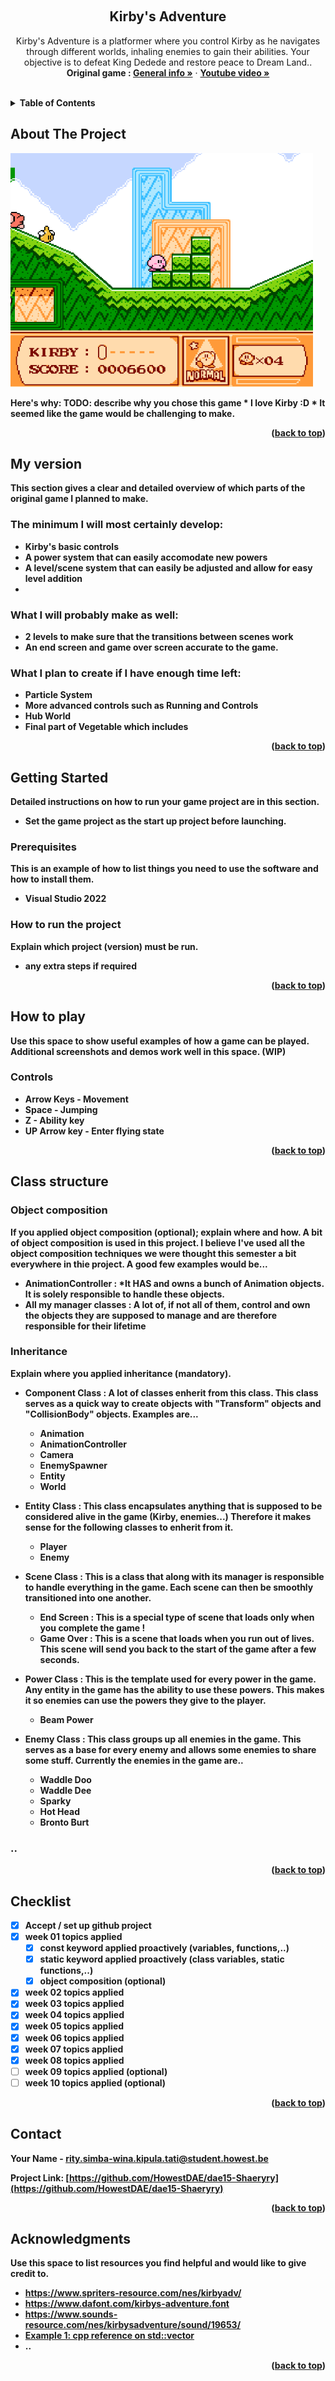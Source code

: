 <a name="readme-top"></a>

<!-- GENERAL GAME INFO -->
<br />
<div align="center">

  <h2 align="center">Kirby's Adventure</h2>

  <p align="center">
    Kirby's Adventure is a platformer where you control Kirby as he navigates through different worlds, inhaling enemies to gain their abilities. Your objective is to defeat King Dedede and restore peace to Dream Land..
    <br />
    <strong>Original game : </strong>
    <a href="https://en.wikipedia.org/wiki/Kirby%27s_Adventure"><strong>General info »</strong></a>
    ·
    <a href="https://www.youtube.com/watch?v=3jt__MP4IzE"><strong>Youtube video »<strong></a>
    <br />
    <br />
  </p>
</div>



<!-- TABLE OF CONTENTS -->
<details>
  <summary>Table of Contents</summary>
  <ol>
    <li>
      <a href="#about-the-project">About The Project</a>
    </li>
    <li>
      <a href="#my-version">My version</a>
    </li>
    <li>
      <a href="#getting-started">Getting Started</a>
    </li>
    <li><a href="#how-to-play">How To Play</a></li>
    <li><a href="#class-structure">Class structure</a></li>
    <li><a href="#checklist">Checklist</a></li>
    <li><a href="#contact">Contact</a></li>
    <li><a href="#acknowledgments">Acknowledgments</a></li>
  </ol>
</details>



<!-- ABOUT THE PROJECT -->
## About The Project

<img src="Screenshot.png" alt="Kirby's Adventure Screenshot">

Here's why:
TODO: describe why you chose this game 
    * I love Kirby :D
    * It seemed like the game would be challenging to make.

<p align="right">(<a href="#readme-top">back to top</a>)</p>


## My version

This section gives a clear and detailed overview of which parts of the original game I planned to make.

### The minimum I will most certainly develop:
* Kirby's basic controls
* A power system that can easily accomodate new powers
* A level/scene system that can easily be adjusted and allow for easy level addition
* 

### What I will probably make as well:
* 2 levels to make sure that the transitions between scenes work
* An end screen and game over screen accurate to the game.

### What I plan to create if I have enough time left:
* Particle System
* More advanced controls such as Running and Controls
* Hub World
* Final part of Vegetable which includes

<p align="right">(<a href="#readme-top">back to top</a>)</p>


<!-- GETTING STARTED -->
## Getting Started
Detailed instructions on how to run your game project are in this section.
- Set the game project as the start up project before launching.
  
### Prerequisites

This is an example of how to list things you need to use the software and how to install them.
* Visual Studio 2022

### How to run the project

Explain which project (version) must be run.
* any extra steps if required 

<p align="right">(<a href="#readme-top">back to top</a>)</p>

<!-- HOW TO PLAY -->
## How to play

Use this space to show useful examples of how a game can be played. 
Additional screenshots and demos work well in this space. 
(WIP)

### Controls
* Arrow Keys - Movement
* Space - Jumping
* Z - Ability key
* UP Arrow key - Enter flying state

<p align="right">(<a href="#readme-top">back to top</a>)</p>


<!-- CLASS STRUCTURE -->
## Class structure 

### Object composition 
If you applied object composition (optional); explain where and how.
A bit of object composition is used in this project. I believe I've used all the object composition techniques we were thought this semester a bit everywhere in thie project. A good few examples would be...

- AnimationController : *It <b>HAS</b> and owns a bunch of Animation objects. It is solely responsible to handle these objects.
- All my manager classes : A lot of, if not all of them, control and own the objects they are supposed to manage and are therefore responsible for their lifetime

### Inheritance 
Explain where you applied inheritance (mandatory).

- Component Class : A lot of classes enherit from this class. This class serves as a quick way to create objects with "Transform" objects and "CollisionBody" objects. Examples are...
    * Animation
    * AnimationController
    * Camera
    * EnemySpawner
    * Entity
    * World

- Entity Class : This class encapsulates anything that is supposed to be considered alive in the game (Kirby, enemies...) Therefore it makes sense for the following classes to enherit from it.
    * Player
    * Enemy
- Scene Class : This is a class that along with its manager is responsible to handle everything in the game. Each scene can then be smoothly transitioned into one another.
    * End Screen : This is a special type of scene that loads only when you complete the game !
    * Game Over : This is a scene that loads when you run out of lives. This scene will send you back to the start of the game after a few seconds.
- Power Class : This is the template used for every power in the game. Any entity in the game has the ability to use these powers. This makes it so enemies can use the powers they give to the player.
    * Beam Power
- Enemy Class : This class groups up all enemies in the game. This serves as a base for every enemy and allows some enemies to share some stuff. Currently the enemies in the game are..
    * Waddle Doo
    * Waddle Dee
    * Sparky
    * Hot Head
    * Bronto Burt


### ..

<p align="right">(<a href="#readme-top">back to top</a>)</p>


<!-- CHECKLIST -->
## Checklist

- [x] Accept / set up github project
- [x] week 01 topics applied
    - [x] const keyword applied proactively (variables, functions,..)
    - [x] static keyword applied proactively (class variables, static functions,..)
    - [x] object composition (optional)
- [x] week 02 topics applied
- [x] week 03 topics applied
- [x] week 04 topics applied
- [x] week 05 topics applied
- [x] week 06 topics applied
- [x] week 07 topics applied
- [x] week 08 topics applied
- [ ] week 09 topics applied (optional)
- [ ] week 10 topics applied (optional)

<p align="right">(<a href="#readme-top">back to top</a>)</p>

<!-- CONTACT -->
## Contact

Your Name - rity.simba-wina.kipula.tati@student.howest.be

Project Link: [https://github.com/HowestDAE/dae15-Shaeryry](https://github.com/HowestDAE/dae15-Shaeryry)

<p align="right">(<a href="#readme-top">back to top</a>)</p>


<!-- ACKNOWLEDGMENTS -->
## Acknowledgments

Use this space to list resources you find helpful and would like to give credit to. 
* https://www.spriters-resource.com/nes/kirbyadv/
* https://www.dafont.com/kirbys-adventure.font
* https://www.sounds-resource.com/nes/kirbysadventure/sound/19653/
* [Example 1: cpp reference on std::vector](https://en.cppreference.com/w/cpp/container/vector)
* ..

<p align="right">(<a href="#readme-top">back to top</a>)</p>

